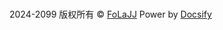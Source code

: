 <span id="sitetime"></span><br/>
2024-2099  版权所有 © [FoLaJJ](https://FoLaJJ.github.io) Power by [Docsify](https://docsify.js.org/#/)